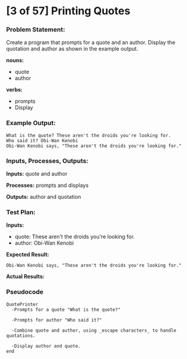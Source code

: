 # [3 of 57] Printing Quotes

### Problem Statement:
Create a program that prompts for a quote and an author. Display the quotation and author as shown in the example output.

**nouns:**
* quote
* author

**verbs:**
* prompts
* Display

### Example Output:
    What is the quote? These aren't the droids you're looking for.
    Who said it? Obi-Wan Kenobi
    Obi-Wan Kenobi says, "These aren't the droids you're looking for."

### Inputs, Processes, Outputs:
**Inputs:** quote and author

**Processes:** prompts and displays

**Outputs:** author and quotation

### Test Plan:
**Inputs:**
* quote: These aren't the droids you're looking for.
* author: Obi-Wan Kenobi

**Expected Result:**

    Obi-Wan Kenobi says, "These aren't the droids you're looking for."

**Actual Results:**

### Pseudocode
    QuotePrinter
      -Prompts for a quote "What is the quote?"

      -Prompts for author "Who said it?"

      -Combine quote and author, using _escape characters_ to handle quotations.

      -Display author and quote.
    end
